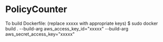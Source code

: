 # PolicyCounter

To build Dockerfile: (replace xxxxx with appropriate keys)
$ sudo docker build . --build-arg aws_access_key_id="xxxxx" --build-arg aws_secret_access_key="xxxxx"
